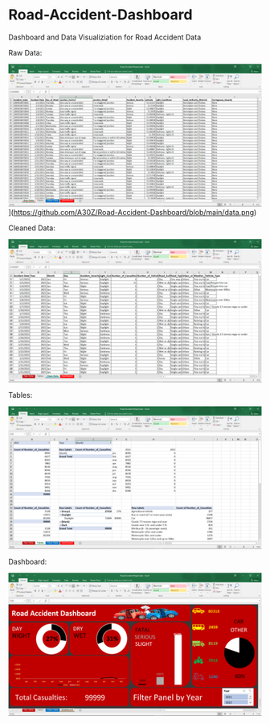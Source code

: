 # Road-Accident-Dashboard
Dashboard and Data Visualiziation for Road Accident Data

Raw Data:

![Raw Data](https://github.com/A30Z/Road-Accident-Dashboard/blob/main/data.png)](https://github.com/A30Z/Road-Accident-Dashboard/blob/main/data.png)

Cleaned Data:

![Cleaned Data](https://github.com/A30Z/Road-Accident-Dashboard/blob/main/Cleaned%20Data.png?raw=true)


Tables:

![Tables](https://github.com/A30Z/Road-Accident-Dashboard/blob/main/Tables.png?raw=true)

Dashboard:

![Dashboard](https://github.com/A30Z/Road-Accident-Dashboard/blob/main/Dashboard.png?raw=true)

